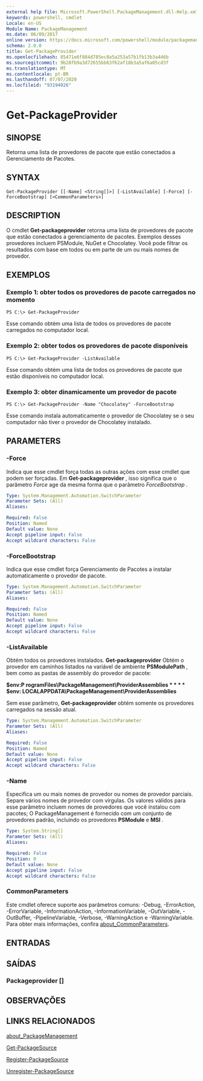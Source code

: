 ```yaml
---
external help file: Microsoft.PowerShell.PackageManagement.dll-Help.xml
keywords: powershell, cmdlet
Locale: en-US
Module Name: PackageManagement
ms.date: 06/09/2017
online version: https://docs.microsoft.com/powershell/module/packagemanagement/get-packageprovider?view=powershell-6&WT.mc_id=ps-gethelp
schema: 2.0.0
title: Get-PackageProvider
ms.openlocfilehash: 85471e6f884d785ec8a5a253a57b1fb13b3a446b
ms.sourcegitcommit: 9b28fb9a3d72655bb63f62af18b3a5af6a05cd3f
ms.translationtype: MT
ms.contentlocale: pt-BR
ms.lasthandoff: 07/07/2020
ms.locfileid: "93194026"
---
```

# Get-PackageProvider

## SINOPSE
Retorna uma lista de provedores de pacote que estão conectados a Gerenciamento de Pacotes.

## SYNTAX

```
Get-PackageProvider [[-Name] <String[]>] [-ListAvailable] [-Force] [-ForceBootstrap] [<CommonParameters>]
```

## DESCRIPTION

O cmdlet **Get-packageprovider** retorna uma lista de provedores de pacote que estão conectados a gerenciamento de pacotes.
Exemplos desses provedores incluem PSModule, NuGet e Chocolatey.
Você pode filtrar os resultados com base em todos ou em parte de um ou mais nomes de provedor.

## EXEMPLOS

### Exemplo 1: obter todos os provedores de pacote carregados no momento

```
PS C:\> Get-PackageProvider
```

Esse comando obtém uma lista de todos os provedores de pacote carregados no computador local.

### Exemplo 2: obter todos os provedores de pacote disponíveis

```
PS C:\> Get-PackageProvider -ListAvailable
```

Esse comando obtém uma lista de todos os provedores de pacote que estão disponíveis no computador local.

### Exemplo 3: obter dinamicamente um provedor de pacote

```
PS C:\> Get-PackageProvider -Name "Chocolatey" -ForceBootstrap
```

Esse comando instala automaticamente o provedor de Chocolatey se o seu computador não tiver o provedor de Chocolatey instalado.

## PARAMETERS

### -Force

Indica que esse cmdlet força todas as outras ações com esse cmdlet que podem ser forçadas.
Em **Get-packageprovider** , isso significa que o parâmetro *Force* age da mesma forma que o parâmetro *ForceBootstrap* .

```yaml
Type: System.Management.Automation.SwitchParameter
Parameter Sets: (All)
Aliases:

Required: False
Position: Named
Default value: None
Accept pipeline input: False
Accept wildcard characters: False
```

### -ForceBootstrap

Indica que esse cmdlet força Gerenciamento de Pacotes a instalar automaticamente o provedor de pacote.

```yaml
Type: System.Management.Automation.SwitchParameter
Parameter Sets: (All)
Aliases:

Required: False
Position: Named
Default value: None
Accept pipeline input: False
Accept wildcard characters: False
```

### -ListAvailable

Obtém todos os provedores instalados.
**Get-packageprovider** Obtém o provedor em caminhos listados na variável de ambiente **PSModulePath** , bem como as pastas de assembly do provedor de pacote:

**$env:P rogramFiles\PackageManagement\ProviderAssemblies * * * * $env: LOCALAPPDATA\PackageManagement\ProviderAssemblies**

Sem esse parâmetro, **Get-packageprovider** obtém somente os provedores carregados na sessão atual.

```yaml
Type: System.Management.Automation.SwitchParameter
Parameter Sets: (All)
Aliases:

Required: False
Position: Named
Default value: None
Accept pipeline input: False
Accept wildcard characters: False
```

### -Name

Especifica um ou mais nomes de provedor ou nomes de provedor parciais.
Separe vários nomes de provedor com vírgulas.
Os valores válidos para esse parâmetro incluem nomes de provedores que você instalou com pacotes; O PackageManagement é fornecido com um conjunto de provedores padrão, incluindo os provedores **PSModule** e **MSI** .

```yaml
Type: System.String[]
Parameter Sets: (All)
Aliases:

Required: False
Position: 0
Default value: None
Accept pipeline input: False
Accept wildcard characters: False
```

### CommonParameters

Este cmdlet oferece suporte aos parâmetros comuns: -Debug, -ErrorAction, -ErrorVariable, -InformationAction, -InformationVariable, -OutVariable, -OutBuffer, -PipelineVariable, -Verbose, -WarningAction e -WarningVariable. Para obter mais informações, confira [about_CommonParameters](https://go.microsoft.com/fwlink/?LinkID=113216).

## ENTRADAS

## SAÍDAS

### Packageprovider []

## OBSERVAÇÕES

## LINKS RELACIONADOS

[about_PackageManagement](../Microsoft.PowerShell.Core/About/about_PackageManagement.md)

[Get-PackageSource](Get-PackageSource.md)

[Register-PackageSource](Register-PackageSource.md)

[Unregister-PackageSource](Unregister-PackageSource.md)

